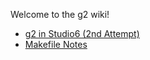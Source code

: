 Welcome to the g2 wiki!

* [g2 in Studio6 (2nd Attempt)](https://github.com/synthetos/g2/wiki/g2-in-Studio6-Second-Attempt)
* [Makefile Notes](https://github.com/synthetos/g2/wiki/Makefile-Notes)
